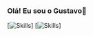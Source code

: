 ### Olá! Eu sou o Gustavo👋

[![Skills](https://img.shields.io/badge/HTML5-E34F26?style=for-the-badge&logo=html5&logoColor=white)]
[![Skills]([https://img.shields.io/badge/CSS-239120?&style=for-the-badge&logo=css3&logoColor=white](https://img.shields.io/badge/CSS3-1572B6?style=for-the-badge&logo=css3&logoColor=white))]
